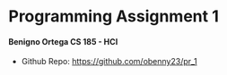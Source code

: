 # Programming Assignment 1
#### Benigno Ortega         CS 185 - HCI

- Github Repo: https://github.com/obenny23/pr_1
